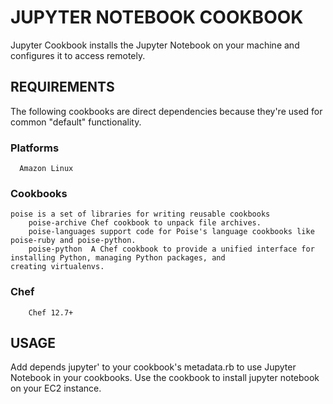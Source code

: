 	 	 	
# JUPYTER NOTEBOOK COOKBOOK

 Jupyter Cookbook installs the Jupyter Notebook on your machine and configures it to access remotely.

## REQUIREMENTS	

The following cookbooks are direct dependencies because they're used for common "default" functionality.

### Platforms
      Amazon Linux	

### Cookbooks
	
	poise is a set of libraries for writing reusable cookbooks
        poise-archive Chef cookbook to unpack file archives.
        poise-languages support code for Poise's language cookbooks like poise-ruby and poise-python.    
        poise-python  A Chef cookbook to provide a unified interface for installing Python, managing Python packages, and               creating virtualenvs.

###   Chef
        Chef 12.7+
	 	 	
## USAGE	
   Add depends jupyter' to your cookbook's metadata.rb to use Jupyter Notebook in your cookbooks.
   Use the cookbook to install jupyter notebook on your EC2 instance.


